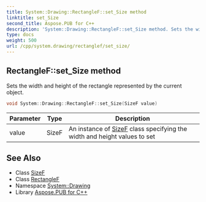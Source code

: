 ```yaml
---
title: System::Drawing::RectangleF::set_Size method
linktitle: set_Size
second_title: Aspose.PUB for C++
description: 'System::Drawing::RectangleF::set_Size method. Sets the width and height of the rectangle represented by the current object in C++.'
type: docs
weight: 500
url: /cpp/system.drawing/rectanglef/set_size/
---
```

## RectangleF::set_Size method


Sets the width and height of the rectangle represented by the current object.

```cpp
void System::Drawing::RectangleF::set_Size(SizeF value)
```


| Parameter | Type | Description |
| --- | --- | --- |
| value | SizeF | An instance of [SizeF](../../sizef/) class specifying the width and height values to set |

## See Also

* Class [SizeF](../../sizef/)
* Class [RectangleF](../)
* Namespace [System::Drawing](../../)
* Library [Aspose.PUB for C++](../../../)
